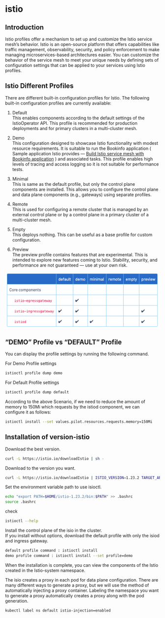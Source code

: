 # istio

## Introduction
Istio profiles offer a mechanism to set up and customize the Istio service mesh’s behavior. Istio is an open-source platform that offers capabilities like traffic management, observability, security, and policy enforcement to make managing microservices-based architectures easier. You can customize the behavior of the service mesh to meet your unique needs by defining sets of configuration settings that can be applied to your services using Istio profiles.
  
## Istio Different Profiles
There are different built-in configuration profiles for Istio. The following built-in configuration profiles are currently available:  
  
1. Default  
This enables components according to the default settings of the IstioOperator API. This profile is recommended for production deployments and for primary clusters in a multi-cluster mesh.
  
2. Demo  
This configuration designed to showcase Istio functionality with modest resource requirements. It is suitable to run the Bookinfo application ( Sample application Istio provides — [Build Istio service mesh with Bookinfo application](https://medium.com/@gimhanranasinghe/the-istio-service-mesh-building-service-mesh-on-istio-part-1-8ca060bffc27) ) and associated tasks. This profile enables high levels of tracing and access logging so it is not suitable for performance tests.
  
3. Minimal  
This is same as the default profile, but only the control plane components are installed. This allows you to configure the control plane and data plane components (e.g., gateways) using separate profiles.
  
4. Remote  
This is used for configuring a remote cluster that is managed by an external control plane or by a control plane in a primary cluster of a multi-cluster mesh.
  
5. Empty  
This deploys nothing. This can be useful as a base profile for custom configuration.
  
6. Preview  
The preview profile contains features that are experimental. This is intended to explore new features coming to Istio. Stability, security, and performance are not guaranteed — use at your own risk.


<p align="center">
  <img src="./readme/profile.png" alt="Architecture">
</p>

## “DEMO” Profile vs “DEFAULT” Profile
You can display the profile settings by running the following command.

For Demo Profile settings 

```sh
istioctl profile dump demo 
```

For Default Profile settings 

```sh
istioctl profile dump default
```

According to the above Scenario, if we need to reduce the amount of memory to 150Mi which requests by the istiod component, we can configure it as follows:

```sh
istioctl install --set values.pilot.resources.requests.memory=150Mi
```

## Installation of version-istio

Download the best version.

```sh 
curl -L https://istio.io/downloadIstio | sh -
```

Download to the version you want.

```sh
curl -L https://istio.io/downloadIstio | ISTIO_VERSION=1.23.2 TARGET_ARCH=x86_64 sh -
```

Set the environment variable path to use isioctl.

```sh
echo "export PATH=$HOME/istio-1.23.2/bin:$PATH" >> .bashrc
source .bashrc
```

check 

```sh
istioctl --help
```

Install the control plane of the isio in the cluster.  
If you install without options, download the default profile with only the isiod and ingress gateway.

```sh 
default profile command : istioctl install
demo profile command : istioctl install --set profile=demo
```

When the installation is complete, you can view the components of the Istio created in the Istio-system namespace.

The isio creates a proxy in each pod for data plane configuration. There are many different ways to generate a proxy, but we will use the method of automatically injecting a proxy container. Labeling the namespace you want to generate a proxy automatically creates a proxy along with the pod generation.

```sh 
kubectl label ns default istio-injection=enabled
```